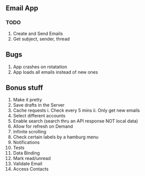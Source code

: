 ## Email App

### TODO
1. Create and Send Emails
2. Get subject, sender, thread

## Bugs
1. App crashes on rotatation
2. App loads all emails instead of new ones

## Bonus stuff
1. Make it pretty
2. Save drafts in the Server
3. Cache requests
  i. Check every 5 mins
  ii. Only get new emails
4. Select different accounts
5. Enable search (search thru an API response NOT local data)
6. Allow for refresh on Demand
7. Infinite scrolling
8. Check certain labels by a hamburg menu
9. Notifications
10. Tests
11. Data Binding
12. Mark read/unread
13. Validate Email
14. Access Contacts